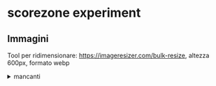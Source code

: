 # scorezone experiment


## Immagini

Tool per ridimensionare: https://imageresizer.com/bulk-resize, altezza 600px, formato webp

<details>
  <summary>mancanti</summary>
<table class="table table-striped table-bordered">
  <thead>
    <tr>
      <th>id sfida</th>
      <th>tipo immagine</th>
    </tr>
  </thead>
  <tbody>
    <tr>
      <td>102</td>
      <td>cover</td>
    </tr>
    <tr>
      <td>103</td>
      <td>cover</td>
    </tr>
    <tr>
      <td>105</td>
      <td>cover</td>
    </tr>
    <tr>
      <td>115</td>
      <td>cover</td>
    </tr>
    <tr>
      <td>12</td>
      <td>cover</td>
    </tr>
    <tr>
      <td>120</td>
      <td>cover</td>
    </tr>
    <tr>
      <td>123</td>
      <td>cover</td>
    </tr>
    <tr>
      <td>125</td>
      <td>cover</td>
    </tr>
    <tr>
      <td>127</td>
      <td>cover</td>
    </tr>
    <tr>
      <td>130</td>
      <td>cover</td>
    </tr>
    <tr>
      <td>138</td>
      <td>cover</td>
    </tr>
    <tr>
      <td>139</td>
      <td>cover</td>
    </tr>
    <tr>
      <td>143</td>
      <td>cover</td>
    </tr>
    <tr>
      <td>153</td>
      <td>cover</td>
    </tr>
    <tr>
      <td>155</td>
      <td>cover</td>
    </tr>
    <tr>
      <td>162</td>
      <td>cover</td>
    </tr>
    <tr>
      <td>165</td>
      <td>cover</td>
    </tr>
    <tr>
      <td>175</td>
      <td>cover</td>
    </tr>
    <tr>
      <td>185</td>
      <td>cover</td>
    </tr>
    <tr>
      <td>25</td>
      <td>cover</td>
    </tr>
    <tr>
      <td>26</td>
      <td>cover</td>
    </tr>
    <tr>
      <td>27</td>
      <td>cover</td>
    </tr>
    <tr>
      <td>28</td>
      <td>cover</td>
    </tr>
    <tr>
      <td>29</td>
      <td>cover</td>
    </tr>
    <tr>
      <td>30</td>
      <td>cover</td>
    </tr>
    <tr>
      <td>31</td>
      <td>cover</td>
    </tr>
    <tr>
      <td>32</td>
      <td>cover</td>
    </tr>
    <tr>
      <td>33</td>
      <td>cover</td>
    </tr>
    <tr>
      <td>34</td>
      <td>cover</td>
    </tr>
    <tr>
      <td>35</td>
      <td>cover</td>
    </tr>
    <tr>
      <td>36</td>
      <td>cover</td>
    </tr>
    <tr>
      <td>37</td>
      <td>cover</td>
    </tr>
    <tr>
      <td>38</td>
      <td>cover</td>
    </tr>
    <tr>
      <td>39</td>
      <td>cover</td>
    </tr>
    <tr>
      <td>40</td>
      <td>screen</td>
    </tr>
    <tr>
      <td>41</td>
      <td>cover</td>
    </tr>
    <tr>
      <td>42</td>
      <td>cover</td>
    </tr>
    <tr>
      <td>43</td>
      <td>cover</td>
    </tr>
    <tr>
      <td>44</td>
      <td>cover</td>
    </tr>
    <tr>
      <td>45</td>
      <td>cover</td>
    </tr>
    <tr>
      <td>46</td>
      <td>cover</td>
    </tr>
    <tr>
      <td>47</td>
      <td>cover</td>
    </tr>
    <tr>
      <td>48</td>
      <td>cover</td>
    </tr>
    <tr>
      <td>49</td>
      <td>cover</td>
    </tr>
    <tr>
      <td>51</td>
      <td>cover</td>
    </tr>
    <tr>
      <td>52</td>
      <td>cover</td>
    </tr>
    <tr>
      <td>53</td>
      <td>cover</td>
    </tr>
    <tr>
      <td>54</td>
      <td>cover</td>
    </tr>
    <tr>
      <td>55</td>
      <td>cover</td>
    </tr>
    <tr>
      <td>56</td>
      <td>cover</td>
    </tr>
    <tr>
      <td>57</td>
      <td>cover</td>
    </tr>
    <tr>
      <td>58</td>
      <td>cover</td>
    </tr>
    <tr>
      <td>59</td>
      <td>cover</td>
    </tr>
    <tr>
      <td>60</td>
      <td>cover</td>
    </tr>
    <tr>
      <td>61</td>
      <td>cover</td>
    </tr>
    <tr>
      <td>62</td>
      <td>cover</td>
    </tr>
    <tr>
      <td>63</td>
      <td>cover</td>
    </tr>
    <tr>
      <td>64</td>
      <td>cover</td>
    </tr>
    <tr>
      <td>65</td>
      <td>cover</td>
    </tr>
    <tr>
      <td>66</td>
      <td>cover</td>
    </tr>
    <tr>
      <td>67</td>
      <td>cover</td>
    </tr>
    <tr>
      <td>68</td>
      <td>cover</td>
    </tr>
    <tr>
      <td>69</td>
      <td>cover</td>
    </tr>
    <tr>
      <td>70</td>
      <td>cover</td>
    </tr>
    <tr>
      <td>71</td>
      <td>cover</td>
    </tr>
    <tr>
      <td>72</td>
      <td>cover</td>
    </tr>
    <tr>
      <td>73</td>
      <td>cover</td>
    </tr>
    <tr>
      <td>74</td>
      <td>cover</td>
    </tr>
    <tr>
      <td>75</td>
      <td>cover</td>
    </tr>
    <tr>
      <td>76</td>
      <td>cover</td>
    </tr>
    <tr>
      <td>77</td>
      <td>cover</td>
    </tr>
    <tr>
      <td>78</td>
      <td>cover</td>
    </tr>
    <tr>
      <td>79</td>
      <td>cover</td>
    </tr>
    <tr>
      <td>80</td>
      <td>cover</td>
    </tr>
    <tr>
      <td>81</td>
      <td>cover</td>
    </tr>
    <tr>
      <td>82</td>
      <td>cover</td>
    </tr>
    <tr>
      <td>83</td>
      <td>cover</td>
    </tr>
    <tr>
      <td>84</td>
      <td>cover</td>
    </tr>
    <tr>
      <td>85</td>
      <td>cover</td>
    </tr>
    <tr>
      <td>86</td>
      <td>cover</td>
    </tr>
    <tr>
      <td>87</td>
      <td>screen</td>
    </tr>
    <tr>
      <td>88</td>
      <td>cover</td>
    </tr>
    <tr>
      <td>89</td>
      <td>cover</td>
    </tr>
    <tr>
      <td>90</td>
      <td>cover</td>
    </tr>
    <tr>
      <td>91</td>
      <td>cover</td>
    </tr>
    <tr>
      <td>92</td>
      <td>cover</td>
    </tr>
    <tr>
      <td>93</td>
      <td>cover</td>
    </tr>
    <tr>
      <td>94</td>
      <td>cover</td>
    </tr>
    <tr>
      <td>96</td>
      <td>cover</td>
    </tr>
  </tbody>
</table>

</details>
